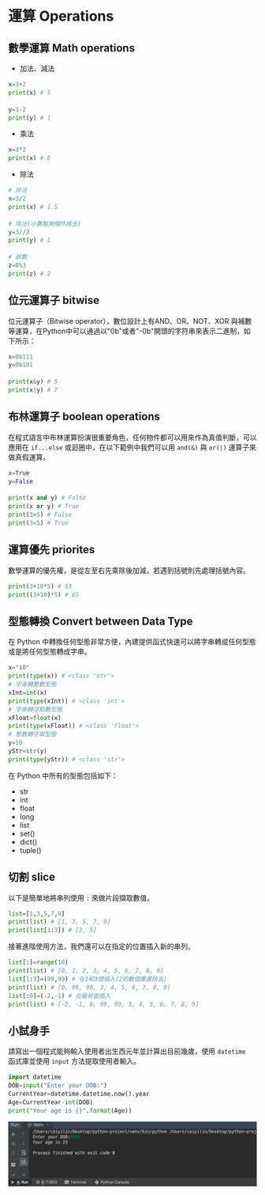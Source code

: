 # 運算 Operations

## 數學運算 Math operations

- 加法、減法

```py
x=3+2
print(x) # 5

y=3-2
print(y) # 1
```

- 乘法

```py
x=3*2
print(x) # 6
```

- 除法

```py
# 除法
x=3/2
print(x) # 1.5

# 除法(小數點無條件捨去)
y=3//2
print(y) # 1

# 餘數
z=8%3
print(z) # 2
```

## 位元運算子 bitwise
位元運算子（Bitwise operator），數位設計上有AND、OR、NOT、XOR 與補數等運算，在Python中可以通過以"0b"或者"-0b"開頭的字符串來表示二進制，如下所示：

```py
x=0b111
y=0b101

print(x&y) # 5
print(x|y) # 7
```

## 布林運算子 boolean operations
在程式語言中布林運算扮演很重要角色，任何物件都可以用來作為真值判斷，可以應用在 `if...else` 或迴圈中，在以下範例中我們可以用 `and(&)` 與 `or(|)` 運算子來做真假運算。

```py
x=True
y=False

print(x and y) # False
print(x or y) # True
print(3>5) # False
print(3<5) # True
```

## 運算優先 priorites
數學運算的優先權，是從左至右先乘除後加減，若遇到括號則先處理括號內容。

```py
print(3+10*5) # 53
print((3+10)*5) # 65
```

## 型態轉換 Convert between Data Type
在 Python 中轉換任何型態非常方便，內建提供函式快速可以將字串轉成任何型態或是將任何型態轉成字串。

```py
x="10"
print(type(x)) # <class 'str'>
# 字串轉整數型態
xInt=int(x)
print(type(xInt)) # <class 'int'>
# 字串轉浮點數型態
xFloat=float(x)
print(type(xFloat)) # <class 'float'>
# 整數轉字串型態
y=10
yStr=str(y)
print(type(yStr)) # <class 'str'>
```

在 Python 中所有的型態包括如下：
- str
- int
- float
- long
- list
- set()
- dict()
- tuple()

## 切割 slice
以下是簡單地將串列使用 `:` 來做片段擷取數值。

```py
list=[1,3,5,7,9]
print(list) # [1, 3, 5, 7, 9]
print(list[1:3]) # [3, 5]
```

接著進階使用方法，我們還可以在指定的位置插入新的串列。

```py
list[:]=range(10)
print(list) # [0, 1, 2, 3, 4, 5, 6, 7, 8, 9]
list[1:3]=(99,99) # 在1和3間插入(2的數值覆蓋捨去)
print(list) # [0, 99, 99, 3, 4, 5, 6, 7, 8, 9]
list[:0]=(-2,-1) # 在最前面插入
print(list) # [-2, -1, 0, 99, 99, 3, 4, 5, 6, 7, 8, 9]  
```

## 小試身手
請寫出一個程式能夠輸入使用者出生西元年並計算出目前幾歲，使用 `datetime
` 函式庫並使用 `input` 方法提取使用者輸入。

```py
import datetime
DOB=input("Enter your DOB:")
CurrentYear=datetime.datetime.now().year
Age=CurrentYear-int(DOB)
print("Your age is {}".format(Age))
```

![](/assets/img4-1.png)

